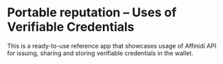 # Portable reputation – Uses of Verifiable Credentials

This is a ready-to-use reference app that showcases usage of Affinidi API for issuing, sharing and storing verifiable credentials in the wallet.

